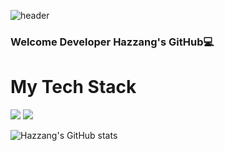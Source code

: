 ![header](https://capsule-render.vercel.app/api?type=waving&color=gradient&height=300&section=header&text=Hazzang%20&fontSize=90)
### Welcome Developer Hazzang's GitHub💻



# My Tech Stack
<img src="https://img.shields.io/badge/Java-3DDC84?style=flat-square&logo=Java&logoColor=white"/>&nbsp;<img src="https://img.shields.io/badge/Spring-6DB33F?style=flat-square&logo=Spring&logoColor=white"/>


![Hazzang's GitHub stats](https://github-readme-stats.vercel.app/api?username=hazzang777&theme=gruvbox_light&show_icons=true)

